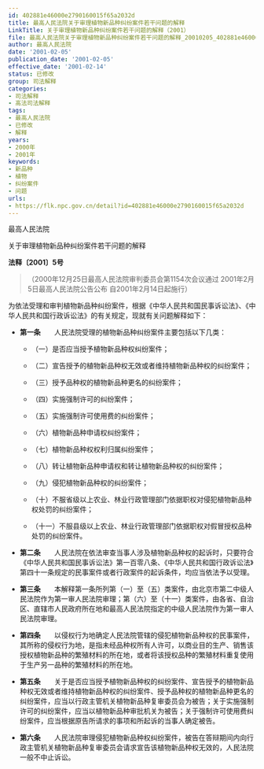 ```yaml
---
id: 402881e46000e2790160015f65a2032d
title: 最高人民法院关于审理植物新品种纠纷案件若干问题的解释
LinkTitle: 关于审理植物新品种纠纷案件若干问题的解释（2001）
file: 最高人民法院关于审理植物新品种纠纷案件若干问题的解释_20010205_402881e46000e2790160015f65a2032d.docx
author: 最高人民法院
date: '2001-02-05'
publication_date: '2001-02-05'
effective_date: '2001-02-14'
status: 已修改
group: 司法解释
categories:
- 司法解释
- 高法司法解释
tags:
- 最高人民法院
- 已修改
- 解释
years:
- 2000年
- 2001年
keywords:
- 新品种
- 植物
- 纠纷案件
- 问题
urls:
- https://flk.npc.gov.cn/detail?id=402881e46000e2790160015f65a2032d
---
```


最高人民法院

关于审理植物新品种纠纷案件若干问题的解释

**法释〔2001〕5号**

> （2000年12月25日最高人民法院审判委员会第1154次会议通过 2001年2月5日最高人民法院公告公布 自2001年2月14日起施行）

为依法受理和审判植物新品种纠纷案件，根据《中华人民共和国民事诉讼法》、《中华人民共和国行政诉讼法》的有关规定，现就有关问题解释如下：

- **第一条**　　人民法院受理的植物新品种纠纷案件主要包括以下几类：

  - （一）是否应当授予植物新品种权纠纷案件；

  - （二）宣告授予的植物新品种权无效或者维持植物新品种权的纠纷案件；

  - （三）授予品种权的植物新品种更名的纠纷案件；

  - （四）实施强制许可的纠纷案件；

  - （五）实施强制许可使用费的纠纷案件；

  - （六）植物新品种申请权纠纷案件；

  - （七）植物新品种权权利归属纠纷案件；

  - （八）转让植物新品种申请权和转让植物新品种权的纠纷案件；

  - （九）侵犯植物新品种权的纠纷案件；

  - （十）不服省级以上农业、林业行政管理部门依据职权对侵犯植物新品种权处罚的纠纷案件；

  - （十一）不服县级以上农业、林业行政管理部门依据职权对假冒授权品种处罚的纠纷案件。

- **第二条**　　人民法院在依法审查当事人涉及植物新品种权的起诉时，只要符合《中华人民共和国民事诉讼法》第一百零八条、《中华人民共和国行政诉讼法》第四十一条规定的民事案件或者行政案件的起诉条件，均应当依法予以受理。

- **第三条**　　本解释第一条所列第（一）至（五）类案件，由北京市第二中级人民法院作为第一审人民法院审理；第（六）至（十一）类案件，由各省、自治区、直辖市人民政府所在地和最高人民法院指定的中级人民法院作为第一审人民法院审理。

- **第四条**　　以侵权行为地确定人民法院管辖的侵犯植物新品种权的民事案件，其所称的侵权行为地，是指未经品种权所有人许可，以商业目的生产、销售该授权植物新品种的繁殖材料的所在地，或者将该授权品种的繁殖材料重复使用于生产另一品种的繁殖材料的所在地。

- **第五条**　　关于是否应当授予植物新品种权的纠纷案件、宣告授予的植物新品种权无效或者维持植物新品种权的纠纷案件、授予品种权的植物新品种更名的纠纷案件，应当以行政主管机关植物新品种复审委员会为被告；关于实施强制许可的纠纷案件，应当以植物新品种审批机关为被告；关于强制许可使用费纠纷案件，应当根据原告所请求的事项和所起诉的当事人确定被告。

- **第六条**　　人民法院审理侵犯植物新品种权纠纷案件，被告在答辩期间内向行政主管机关植物新品种复审委员会请求宣告该植物新品种权无效的，人民法院一般不中止诉讼。
